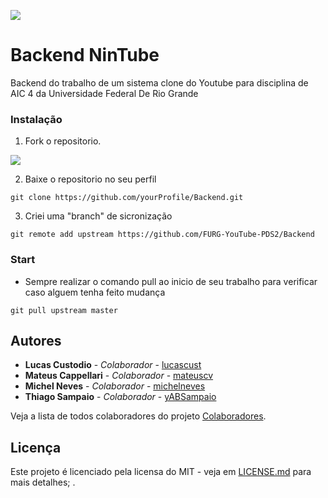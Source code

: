 ![](https://cdn.discordapp.com/attachments/300483456440336385/790758509138411612/nintube_icon1.png)
# Backend NinTube

Backend do trabalho de um sistema clone do Youtube para disciplina de AIC 4 da Universidade Federal De Rio Grande

### Instalação

1. Fork o repositorio.

![](https://cdn.discordapp.com/attachments/704786714769490101/773372116845330462/unknown.png)

2. Baixe o repositorio no seu perfil
```
git clone https://github.com/yourProfile/Backend.git
```
3. Criei uma "branch" de sicronização

```
git remote add upstream https://github.com/FURG-YouTube-PDS2/Backend
```

### Start

* Sempre realizar o comando pull ao inicio de seu trabalho para verificar caso alguem tenha feito mudança

```
git pull upstream master
```


## Autores
* **Lucas Custodio** - *Colaborador* - [lucascust](https://github.com/lucascust)
* **Mateus Cappellari** - *Colaborador* - [mateuscv](https://github.com/mateuscv)
* **Michel Neves** - *Colaborador* - [michelneves](https://github.com/michelneves)
* **Thiago Sampaio** - *Colaborador* - [yABSampaio](https://gitlab.com/yABSampaio)

Veja a lista de todos colaboradores do projeto [Colaboradores](https://github.com/orgs/FURG-YouTube-PDS2/people).

## Licença
Este projeto é licenciado pela licensa do MIT - veja em [LICENSE.md](LICENSE.md) para mais detalhes;
.
